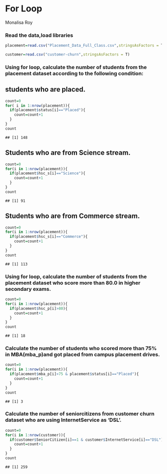 For Loop
================
Monalisa Roy

### Read the data,load libraries

``` r
placement=read.csv("Placement_Data_Full_Class.csv",stringsAsFactors = T)

customer=read.csv("customer-churn",stringsAsFactors = T)
```

### Using for loop, calculate the number of students from the placement dataset according to the following condition:

## students who are placed.

``` r
count=0
for( i in 1:nrow(placement)){
  if(placement$status[i]=="Placed"){
    count=count+1
  }
}
count
```

    ## [1] 148

## Students who are from Science stream.

``` r
count=0
for(i in 1:nrow(placement)){
  if(placement$hsc_s[i]=="Science"){
    count=count+1
  }
}
count
```

    ## [1] 91

## Students who are from Commerce stream.

``` r
count=0
for(i in 1:nrow(placement)){
  if(placement$hsc_s[i]=="Commerce"){
    count=count+1
  }
}
count
```

    ## [1] 113

### Using for loop, calculate the number of students from the placement dataset who score more than 80.0 in higher secondary exams.

``` r
count=0
for(i in 1:nrow(placement)){
  if(placement$hsc_p[i]>80){
    count=count+1
  }
}
count
```

    ## [1] 18

### Calculate the number of students who scored more than 75% in MBA(mba_p)and got placed from campus placement drives.

``` r
count=0
for(i in 1:nrow(placement)){
  if(placement$mba_p[i]>75 & placement$status[i]=="Placed"){
    count=count+1
  }
}
count
```

    ## [1] 3

### Calculate the number of seniorcitizens from customer churn dataset who are using InternetService as ‘DSL’.

``` r
count=0
for(i in 1:nrow(customer)){
  if(customer$SeniorCitizen[i]==1 & customer$InternetService[i]=="DSL"){
    count=count+1
  }
}
count
```

    ## [1] 259
